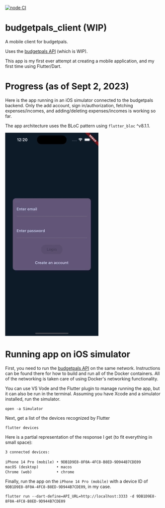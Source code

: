 [![node CI](https://github.com/markCwatson/budgetpals_client/actions/workflows/dart.yml/badge.svg?branch=main)](https://github.com/markCwatson/budgetpals_client/actions/workflows/dart.yml)

# budgetpals_client (WIP)

A mobile client for budgetpals. 

Uses the [budgetpals API](https://github.com/markCwatson/budgetpals) (which is WIP).

This app is my first ever attempt at creating a mobile application, and my first time using Flutter/Dart.

# Progress (as of Sept 2, 2023)

Here is the app running in an iOS simulator connected to the budgetpals backend. Only the add account, sign in/authorization, fetching expenses/incomes, and adding/deleting expenses/incomes is working so far.

The app architecture uses the BLoC pattern using `flutter_bloc` ^v8.1.1.

![alt-text][1]

[1]: gif/2023.09.02-demo.gif "The budgetpals app running"

# Running app on iOS simulator
First, you need to run the [budgetpals API](https://github.com/markCwatson/budgetpals) on the same network. Instructions can be found there for how to build and run all of the Docker containers. All of the networking is taken care of using Docker's networking functionality.

You can use VS Vode and the Flutter plugin to manage running the app, but it can also be run in the terminal. Assuming you have Xcode and a simulator installed, run the simulator.

```
open -a Simulator
```

Next, get a list of the devices recognized by Flutter

```
flutter devices
```

Here is a partial representation of the response I get (to fit everything in small space):

```
3 connected devices:

iPhone 14 Pro (mobile) • 9DB1D9E8-8F0A-4FC8-B8ED-9D944B7CDE09
macOS (desktop)        • macos
Chrome (web)           • chrome
```

Finally, run the app on the `iPhone 14 Pro (mobile)` with a device ID of `9DB1D9E8-8F0A-4FC8-B8ED-9D944B7CDE09`, in my case.

```
flutter run --dart-define=API_URL=http://localhost:3333 -d 9DB1D9E8-8F0A-4FC8-B8ED-9D944B7CDE09
```